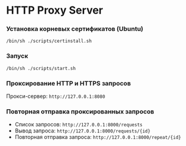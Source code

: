 # HTTP Proxy Server

### Установка корневых сертификатов (Ubuntu)
`/bin/sh ./scripts/certinstall.sh`

### Запуск

`/bin/sh ./scripts/start.sh`
### Проксирование HTTP и HTTPS запросов  
Прокси-сервер: 
`http://127.0.0.1:8080`
  
### Повторная отправка проксированных запросов  
* Список запросов: `http://127.0.0.1:8000/requests`
* Вывод запроса: `http://127.0.0.1:8000/requests/{id}`
* Повторная отправка запроса: `http://127.0.0.1:8000/repeat/{id}`
  
